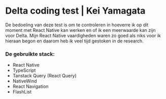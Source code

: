 # Delta coding test | Kei Yamagata

De bedoeling van deze test is om te controleren in hoeverre ik op dit moment met React Native kan werken en of ik een meerwaarde kan zijn voor Delta. Mijn React Native vaardigheden waren zo goed als niks voor ik hieraan begon en daarom heb ik veel tijd gestoken in de research.

### De gebruikte stack:

- React Native
- TypeScript
- Tanstack Query (React Query)
- NativeWind
- React Navigation
- FlashList
